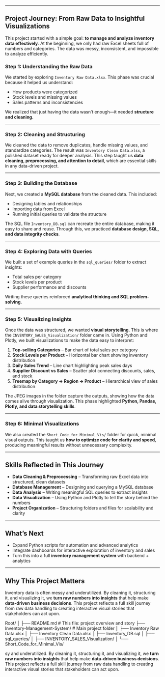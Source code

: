 
---

## Project Journey: From Raw Data to Insightful Visualizations

This project started with a simple goal: **to manage and analyze inventory data effectively**. At the beginning, we only had raw Excel sheets full of numbers and categories. The data was messy, inconsistent, and impossible to analyze efficiently. 

### Step 1: Understanding the Raw Data
We started by exploring `Inventory Raw Data.xlsx`. This phase was crucial because it helped us understand:
- How products were categorized
- Stock levels and missing values
- Sales patterns and inconsistencies  

We realized that just having the data wasn’t enough—it needed **structure and cleaning**.

---

### Step 2: Cleaning and Structuring
We cleaned the data to remove duplicates, handle missing values, and standardize categories. The result was `Inventory Clean Data.xlsx`, a polished dataset ready for deeper analysis. This step taught us **data cleaning, preprocessing, and attention to detail**, which are essential skills in any data-driven project.

---

### Step 3: Building the Database
Next, we created a **MySQL database** from the cleaned data. This included:
- Designing tables and relationships
- Importing data from Excel
- Running initial queries to validate the structure  

The SQL file `Inventory_DB.sql` can recreate the entire database, making it easy to share and reuse. Through this, we practiced **database design, SQL, and data integrity checks**.

---

### Step 4: Exploring Data with Queries
We built a set of example queries in the `sql_queries/` folder to extract insights:
- Total sales per category
- Stock levels per product
- Supplier performance and discounts  

Writing these queries reinforced **analytical thinking and SQL problem-solving**.

---

### Step 5: Visualizing Insights
Once the data was structured, we wanted **visual storytelling**. This is where the `INVENTORY_SALES_Visualization/` folder came in. Using Python and Plotly, we built visualizations to make the data easy to interpret:
1. **Top-selling Categories** – Bar chart of total sales per category  
2. **Stock Levels per Product** – Horizontal bar chart showing inventory distribution  
3. **Daily Sales Trend** – Line chart highlighting peak sales days  
4. **Supplier Discount vs Sales** – Scatter plot connecting discounts, sales, and stock  
5. **Treemap by Category → Region → Product** – Hierarchical view of sales distribution  

The JPEG images in the folder capture the outputs, showing how the data comes alive through visualization. This phase highlighted **Python, Pandas, Plotly, and data storytelling skills**.

---

### Step 6: Minimal Visualizations
We also created the `Short_Code_for_Minimal_Vis/` folder for quick, minimal visual outputs. This taught us **how to optimize code for clarity and speed**, producing meaningful results without unnecessary complexity.

---

## Skills Reflected in This Journey
- **Data Cleaning & Preprocessing** – Transforming raw Excel data into structured, clean datasets  
- **Database Management** – Designing and querying a MySQL database  
- **Data Analysis** – Writing meaningful SQL queries to extract insights  
- **Data Visualization** – Using Python and Plotly to tell the story behind the numbers  
- **Project Organization** – Structuring folders and files for scalability and clarity  

---

## What’s Next
- Expand Python scripts for automation and advanced analytics  
- Integrate dashboards for interactive exploration of inventory and sales  
- Turn this into a full **inventory management system** with backend + analytics  

---

## Why This Project Matters
Inventory data is often messy and underutilized. By cleaning it, structuring it, and visualizing it, we **turn raw numbers into insights** that help make **data-driven business decisions**. This project reflects a full skill journey from raw data handling to creating interactive visual stories that stakeholders can act upon.

Root/
│
├── README.md # This file: project overview and story
├── Inventory-Management-System/ # Main project folder
│ ├── Inventory Raw Data.xlsx
│ ├── Inventory Clean Data.xlsx
│ ├── Inventory_DB.sql
│ ├── sql_queries/
│ ├── INVENTORY_SALES_Visualization/
│ └── Short_Code_for_Minimal_Vis/




sy and underutilized. By cleaning it, structuring it, and visualizing it, we **turn raw numbers into insights** that help make **data-driven business decisions**. This project reflects a full skill journey from raw data handling to creating interactive visual stories that stakeholders can act upon.
